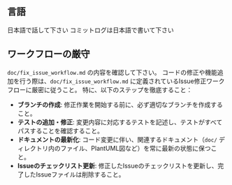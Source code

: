 ## 言語

日本語で話して下さい
コミットログは日本語で書いて下さい

## ワークフローの厳守

`doc/fix_issue_workflow.md` の内容を確認して下さい。
コードの修正や機能追加を行う際は、`doc/fix_issue_workflow.md` に定義されているIssue修正ワークフローに厳密に従うこと。
特に、以下のステップを徹底すること：

- **ブランチの作成**: 修正作業を開始する前に、必ず適切なブランチを作成すること。
- **テストの追加・修正**: 変更内容に対応するテストを記述し、テストがすべてパスすることを確認すること。
- **ドキュメントの最新化**: コード変更に伴い、関連するドキュメント（`doc/` ディレクトリ内のファイル、PlantUML図など）を常に最新の状態に保つこと。
- **Issueのチェックリスト更新**: 修正したIssueのチェックリストを更新し、完了したIssueファイルは削除すること。
